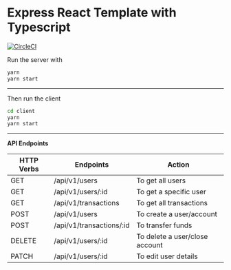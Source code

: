 # Express React Template with Typescript

[![CircleCI](https://circleci.com/gh/bondz/node-express-react-ts.svg?style=svg)](https://circleci.com/gh/bondz/node-express-react-ts)

Run the server with

```bash
yarn
yarn start
```

---

Then run the client

```bash
cd client
yarn
yarn start
```

---

**API Endpoints**

| HTTP Verbs | Endpoints                | Action                         |
| ---------- | ------------------------ | ------------------------------ |
| GET        | /api/v1/users            | To get all users               |
| GET        | /api/v1/users/:id        | To get a specific user         |
| GET        | /api/v1/transactions     | To get all transactions        |
| POST       | /api/v1/users            | To create a user/account       |
| POST       | /api/v1/transactions/:id | To transfer funds              |
| DELETE     | /api/v1/users/:id        | To delete a user/close account |
| PATCH      | /api/v1/users/:id        | To edit user details           |
